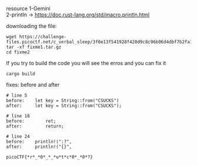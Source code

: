 resource 
1-Gemini<br>
2-println -> https://doc.rust-lang.org/std/macro.println.html <br>

downloading the file:

```
wget https://challenge-files.picoctf.net/c_verbal_sleep/3f0e13f541928f420d9c8c96b06d4dbf7b2fa18b15adbd457108e8c80a1f5883/fixme1.tar.gz
tar -xf fixme1.tar.gz
cd fixme2
```

If you try to build the code you will see the erros and you can fix it

```
cargo build
```

fixes: before and after

```
# line 5
before:    let key = String::from("CSUCKS")
after:     let key = String::from("CSUCKS");

# line 18
before:        ret;
after:         return;

# line 24
before:    println!(":?",
after:     println!("{}",
```

```flag
picoCTF{*r*_*0*_*_*u*t*c*0*_*0*?}
```

<!--picoCTF{4r3_y0u_4_ru$t4c30n_n0w?}-->
